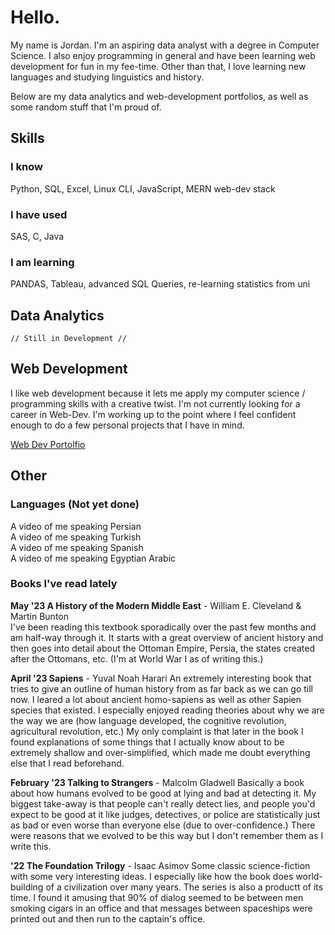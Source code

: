 # Hello.

My name is Jordan. I'm an aspiring data analyst with a degree in Computer Science. I also enjoy programming in general and have been learning web development for fun in my fee-time. Other than that, I love learning new languages and studying linguistics and history.

Below are my data analytics and web-development portfolios, as well as some random stuff that I'm proud of.

## Skills
### I know
Python, SQL, Excel, Linux CLI, JavaScript, MERN web-dev stack
### I have used
SAS, C, Java 
### I am learning
PANDAS, Tableau, advanced SQL Queries, re-learning statistics from uni

## Data Analytics
    // Still in Development //

## Web Development
I like web development because it lets me apply my computer science / programming skills with a creative twist. I'm not currently looking for a career in Web-Dev. I'm working up to the point where I feel confident enough to do a few personal projects that I have in mind.

[Web Dev Portolfio](https://github.com/jmcgallia/Portfolio)

## Other

### Languages (Not yet done)

A video of me speaking Persian <br>
A video of me speaking Turkish <br>
A video of me speaking Spanish <br>
A video of me speaking Egyptian Arabic <br>

### Books I've read lately

**May '23 A History of the Modern Middle East** - William E. Cleveland & Martin Bunton <br>
I've been reading this textbook sporadically over the past few months and am half-way through it. It starts with a great overview of ancient history and then goes into detail about the Ottoman Empire, Persia, the states created after the Ottomans, etc. (I'm at World War I as of writing this.) 

**April '23 Sapiens** - Yuval Noah Harari
An extremely interesting book that tries to give an outline of human history from as far back as we can go till now. I leared a lot about ancient homo-sapiens as well as other Sapien species that existed. I especially enjoyed reading theories about why we are the way we are (how language developed, the cognitive revolution, agricultural revolution, etc.) My only complaint is that later in the book I found explanations of some things that I actually know about to be extremely shallow and over-simplified, which made me doubt everything else that I read beforehand.

**February '23 Talking to Strangers** - Malcolm Gladwell
Basically a book about how humans evolved to be good at lying and bad at detecting it. My biggest take-away is that people can't really detect lies, and people you'd expect to be good at it like judges, detectives, or police are statistically just as bad or even worse than everyone else (due to over-confidence.) There were reasons that we evolved to be this way but I don't remember them as I write this.

**'22 The Foundation Trilogy** - Isaac Asimov
Some classic science-fiction with some very interesting ideas. I especially like how the book does world-building of a civilization over many years. The series is also a productt of its time. I found it amusing that 90% of dialog seemed to be between men smoking cigars in an office and that messages between spaceships were printed out and then run to the captain's office. 

<!--
**jmcgallia/jmcgallia** is a ✨ _special_ ✨ repository because its `README.md` (this file) appears on your GitHub profile.

Here are some ideas to get you started:

- 🔭 I’m currently working on ...
- 🌱 I’m currently learning ...
- 👯 I’m looking to collaborate on ...
- 🤔 I’m looking for help with ...
- 💬 Ask me about ...
- 📫 How to reach me: ...
- 😄 Pronouns: ...
- ⚡ Fun fact: ...
-->
